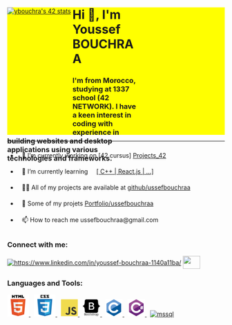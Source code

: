 <html>
    <div style= "background-color: yellow">
      <div style="width: 30%; height:295px; float: left; "><a href="https://github.com/oakoudad/badge42"><img src="https://badge.mediaplus.ma/greenbinary/ybouchra" alt="ybouchra's 42 stats" /></a></div>
      <div style="width: 60%; height:295px; float; right"> <h1>Hi 👋, I'm Youssef BOUCHRAA</h1><h3>I'm from Morocco, studying at 1337 school (42 NETWORK). I have a keen interest in coding with experience in building websites and desktop applications using various technologies and frameworks.</h3></div>
    </div>
      <div style="clear: both;"></div>
    </div>
    <hr>
    <ul>
      <li style="padding: 10px;"> 🔭 I’m currently working on [42 cursus] <a href="https://cestoliv.com/projects/42">Projects_42</a></li>
      <li style="padding: 10px;">🌱 I’m currently learning &nbsp; &nbsp; <a href = "#"> [ C++ | React.js | ...]</a></ol>
      <li style="padding: 10px;">👨‍💻 All of my projects are available at <a href = "https://github.com/ussefbouchraa"> github/ussefbouchraa</a></li>
      <li style="padding: 10px;">🔗 Some of my projets <a href = "https://www.ussefbouchraa.me/"> Portfolio/ussefbouchraa</a></li>
      <li style="padding: 10px;"> 📫 How to reach me ussefbouchraa@gmail.com </li>
    </ul>
    <h3>Connect with me:</h3>
    <a href="https://linkedin.com/in/https://www.linkedin.com/in/youssef-bouchraa-1140a11ba/" target="blank"><img align="center" src="https://raw.githubusercontent.com/rahuldkjain/github-profile-readme-generator/master/src/images/icons/Social/linked-in-alt.svg" alt="https://www.linkedin.com/in/youssef-bouchraa-1140a11ba/" height="30" width="40" /></a>
    <a href=" https://github.com/ussefbouchraa" target="blank"><img align="center" src="https://cdn.jsdelivr.net/npm/simple-icons@3.0.1/icons/github.svg"  height="30" width="40" /></a>
    <h3 >Languages and Tools:</h3>
    <p >
      <a href="https://www.w3.org/html/" target="_blank" rel="noreferrer"> <img src="https://raw.githubusercontent.com/devicons/devicon/master/icons/html5/html5-original-wordmark.svg" alt="html5" width="50px" height="50" /> </a> &nbsp;
      <a href="https://www.w3schools.com/css/" target="_blank" rel="noreferrer"> <img src="https://raw.githubusercontent.com/devicons/devicon/master/icons/css3/css3-original-wordmark.svg" alt="css3" width="50" height="50"/> </a>&nbsp;
      <a href="https://developer.mozilla.org/en-US/docs/Web/JavaScript" target="_blank" rel="noreferrer"> <img src="https://raw.githubusercontent.com/devicons/devicon/master/icons/javascript/javascript-original.svg" alt="javascript" width="40" height="40"/> </a> &nbsp;
      <a href="https://getbootstrap.com" target="_blank" rel="noreferrer"> <img src="https://raw.githubusercontent.com/devicons/devicon/master/icons/bootstrap/bootstrap-plain-wordmark.svg" alt="bootstrap" width="40" height="40"/> </a>&nbsp;
      <a href="https://www.cprogramming.com/" target="_blank" rel="noreferrer"> <img src="https://raw.githubusercontent.com/devicons/devicon/master/icons/c/c-original.svg" alt="c" width="40" height="40"/> </a> &nbsp;
      <a href="https://www.w3schools.com/cs/" target="_blank" rel="noreferrer"> <img src="https://raw.githubusercontent.com/devicons/devicon/master/icons/csharp/csharp-original.svg" alt="csharp" width="40" height="40"/> </a>&nbsp;
      <a href="https://www.microsoft.com/en-us/sql-server" target="_blank" rel="noreferrer"> <img src="https://www.svgrepo.com/show/303229/microsoft-sql-server-logo.svg" alt="mssql" width="40" height="40"/> </a> </p>

</html>
